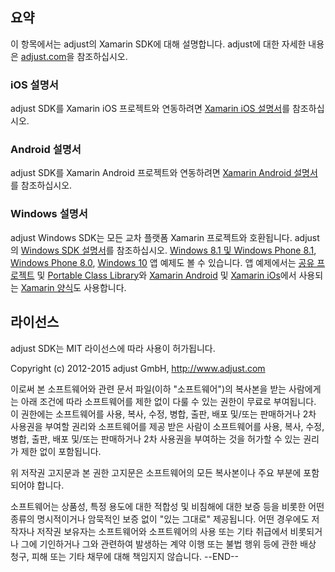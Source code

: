 ﻿## 요약

이 항목에서는 adjust의 Xamarin SDK에 대해 설명합니다. adjust에 대한 자세한 내용은 [adjust.com]을 참조하십시오.

### iOS 설명서

adjust SDK를 Xamarin iOS 프로젝트와 연동하려면 [Xamarin iOS 설명서][xamarin_ios]를 참조하십시오.

### Android 설명서

adjust SDK를 Xamarin Android 프로젝트와 연동하려면 [Xamarin Android 설명서][xamarin_android]를 참조하십시오.

### Windows 설명서

adjust Windows SDK는 모든 교차 플랫폼 Xamarin 프로젝트와 호환됩니다. adjust의 [Windows SDK 설명서][windows_guide]를 참조하십시오.
[Windows 8.1 및 Windows Phone 8.1][windows_universal_81], [Windows Phone 8.0][windows_phone_80], [Windows 10][windows_universal_10] 앱 예제도 볼 수 있습니다. 앱 예제에서는 [공유 프로젝트][shared_lib] 및 [Portable Class Library][pcl_lib]와 [Xamarin Android][android_demo] 및 [Xamarin iOs][ios_demo]에서 사용되는 [Xamarin 양식][forms_lib]도 사용합니다.

[adjust.com]: http://adjust.com
[xamarin_ios]: doc/ios/ios.md
[xamarin_android]: doc/android/android.md
[windows_guide]: https://github.com/adjust/windows_sdk
[windows_universal_81]: AdjustDemoWindowsUniversal_8_1
[windows_phone_80]: AdjustDemoWindowsPhone_8_0
[windows_universal_10]: AdjustDemoWindowsUniversal_10_0
[shared_lib]: AdjustDemoSharedCode
[pcl_lib]: AdjustDemoPortableLibrary
[forms_lib]:AdjustDemoFormsLibrary
[android_demo]: AdjustDemoAndroid
[ios_demo]: AdjustDemoiOS

## 라이선스

adjust SDK는 MIT 라이선스에 따라 사용이 허가됩니다.

Copyright (c) 2012-2015 adjust GmbH, http://www.adjust.com

이로써 본 소프트웨어와 관련 문서 파일(이하 "소프트웨어")의 복사본을 받는 사람에게는 아래 조건에 따라 소프트웨어를 제한 없이 다룰 수 있는 권한이 무료로 부여됩니다. 이 권한에는 소프트웨어를 사용, 복사, 수정, 병합, 출판, 배포 및/또는 판매하거나 2차 사용권을 부여할 권리와 소프트웨어를 제공 받은 사람이 소프트웨어를 사용, 복사, 수정, 병합, 출판, 배포 및/또는 판매하거나 2차 사용권을 부여하는 것을 허가할 수 있는 권리가 제한 없이 포함됩니다.

위 저작권 고지문과 본 권한 고지문은 소프트웨어의 모든 복사본이나 주요 부분에 포함되어야 합니다.

소프트웨어는 상품성, 특정 용도에 대한 적합성 및 비침해에 대한 보증 등을 비롯한 어떤 종류의 명시적이거나 암묵적인 보증 없이 "있는 그대로" 제공됩니다. 어떤 경우에도 저작자나 저작권 보유자는 소프트웨어와 소프트웨어의 사용 또는 기타 취급에서 비롯되거나 그에 기인하거나 그와 관련하여 발생하는 계약 이행 또는 불법 행위 등에 관한 배상 청구, 피해 또는 기타 채무에 대해 책임지지 않습니다.
--END--
